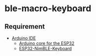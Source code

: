 # ble-macro-keyboard

## Requirement

- [Arduino IDE](https://www.arduino.cc/en/software)
  - [Arduino core for the ESP32](https://github.com/espressif/arduino-esp32#installation-instructions)
  - [ESP32-NimBLE-Keyboard](https://github.com/wakwak-koba/ESP32-NimBLE-Keyboard)
